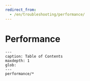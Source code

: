 ```yaml
---
redirect_from:
  - /en/troubleshooting/performance/
---
```


# Performance

```{toctree}
---
caption: Table of Contents
maxdepth: 1
glob:
---
performance/*
```
